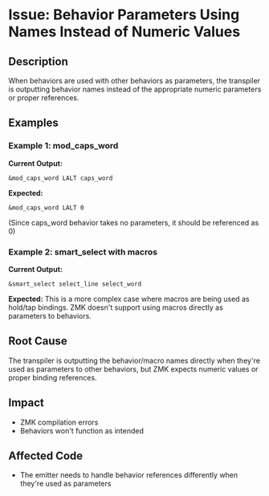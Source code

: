 # Issue: Behavior Parameters Using Names Instead of Numeric Values

## Description
When behaviors are used with other behaviors as parameters, the transpiler is outputting behavior names instead of the appropriate numeric parameters or proper references.

## Examples

### Example 1: mod_caps_word
**Current Output:**
```
&mod_caps_word LALT caps_word
```

**Expected:**
```
&mod_caps_word LALT 0
```
(Since caps_word behavior takes no parameters, it should be referenced as 0)

### Example 2: smart_select with macros
**Current Output:**
```
&smart_select select_line select_word
```

**Expected:**
This is a more complex case where macros are being used as hold/tap bindings. ZMK doesn't support using macros directly as parameters to behaviors.

## Root Cause
The transpiler is outputting the behavior/macro names directly when they're used as parameters to other behaviors, but ZMK expects numeric values or proper binding references.

## Impact
- ZMK compilation errors
- Behaviors won't function as intended

## Affected Code
- The emitter needs to handle behavior references differently when they're used as parameters